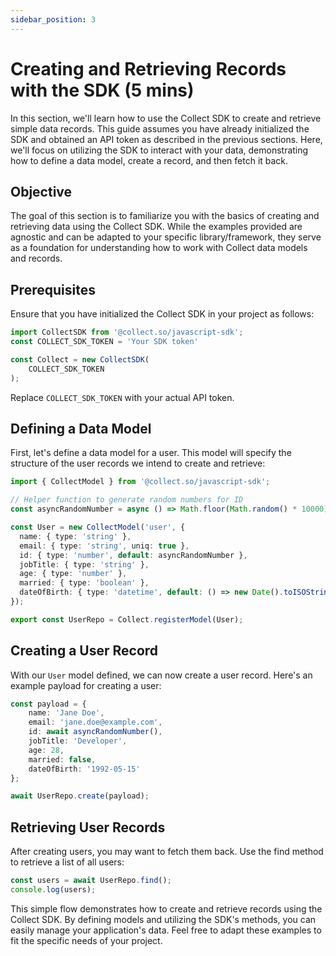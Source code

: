 ```yaml
---
sidebar_position: 3
---
```


# Creating and Retrieving Records with the SDK (5 mins)
In this section, we'll learn how to use the Collect SDK to create and retrieve simple data records. This guide assumes you have already initialized the SDK and obtained an API token as described in the previous sections. Here, we'll focus on utilizing the SDK to interact with your data, demonstrating how to define a data model, create a record, and then fetch it back.

## Objective

The goal of this section is to familiarize you with the basics of creating and retrieving data using the Collect SDK. While the examples provided are agnostic and can be adapted to your specific library/framework, they serve as a foundation for understanding how to work with Collect data models and records.

## Prerequisites

Ensure that you have initialized the Collect SDK in your project as follows:

```typescript
import CollectSDK from '@collect.so/javascript-sdk';
const COLLECT_SDK_TOKEN = 'Your SDK token'

const Collect = new CollectSDK(
    COLLECT_SDK_TOKEN
);
```

Replace `COLLECT_SDK_TOKEN` with your actual API token.

## Defining a Data Model

First, let's define a data model for a user. This model will specify the structure of the user records we intend to create and retrieve:
```typescript
import { CollectModel } from '@collect.so/javascript-sdk';

// Helper function to generate random numbers for ID
const asyncRandomNumber = async () => Math.floor(Math.random() * 10000);

const User = new CollectModel('user', {
  name: { type: 'string' },
  email: { type: 'string', uniq: true },
  id: { type: 'number', default: asyncRandomNumber },
  jobTitle: { type: 'string' },
  age: { type: 'number' },
  married: { type: 'boolean' },
  dateOfBirth: { type: 'datetime', default: () => new Date().toISOString() }
});

export const UserRepo = Collect.registerModel(User);
```

## Creating a User Record
With our `User` model defined, we can now create a user record. Here's an example payload for creating a user:
```typescript
const payload = {
    name: 'Jane Doe',
    email: 'jane.doe@example.com',
    id: await asyncRandomNumber(),
    jobTitle: 'Developer',
    age: 28,
    married: false,
    dateOfBirth: '1992-05-15'
};

await UserRepo.create(payload);
```

## Retrieving User Records
After creating users, you may want to fetch them back. Use the find method to retrieve a list of all users:

```typescript
const users = await UserRepo.find();
console.log(users);
```

This simple flow demonstrates how to create and retrieve records using the Collect SDK. By defining models and utilizing the SDK's methods, you can easily manage your application's data. Feel free to adapt these examples to fit the specific needs of your project.